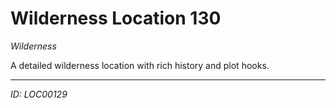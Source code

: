 # Wilderness Location 130

*Wilderness*

A detailed wilderness location with rich history and plot hooks.

---
*ID: LOC00129*